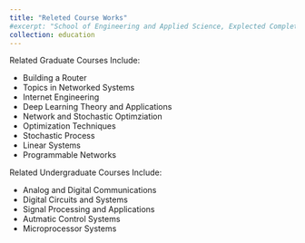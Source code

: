```yaml
---
title: "Releted Course Works"
#excerpt: "School of Engineering and Applied Science, Explected Completion in Summer, 2024" #"Short description of portfolio item number 1<br/><img src='/images/500x300.png'>"
collection: education
---
```


Related Graduate Courses Include: 

* Building a Router 
* Topics in Networked Systems  
* Internet Engineering  
* Deep Learning Theory and Applications  
* Network and Stochastic Optimziation  
* Optimization Techniques 
* Stochastic Process  
* Linear Systems 
* Programmable Networks

Related Undergraduate Courses Include: 

* Analog and Digital Communications  
* Digital Circuits and Systems 
* Signal Processing and Applications   
* Autmatic Control Systems  
* Microprocessor Systems  

<!-- Related Courses Online:

Database Management
Data Structures and Algorithms  -->
